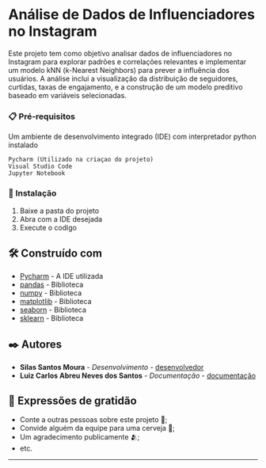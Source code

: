#  Análise de Dados de Influenciadores no Instagram

 Este projeto tem como objetivo analisar dados de influenciadores no Instagram para explorar padrões e correlações relevantes e implementar um modelo kNN (k-Nearest Neighbors) para prever a influência dos usuários. A análise inclui a visualização da distribuição de seguidores, curtidas, taxas de engajamento, e a construção de um modelo preditivo baseado em variáveis selecionadas.

### 📋 Pré-requisitos

Um ambiente de desenvolvimento integrado (IDE) com interpretador python instalado

```
Pycharm (Utilizado na criaçao do projeto)
Visual Studio Code
Jupyter Notebook
```

### 🔧 Instalação

1. Baixe a pasta do projeto
2. Abra com a IDE desejada
3. Execute o codigo

## 🛠️ Construído com

* [Pycharm](https://www.jetbrains.com/pycharm/) - A IDE utilizada
* [pandas](https://pandas.pydata.org) - Biblioteca
* [numpy](https://numpy.org) - Biblioteca
* [matplotlib](https://matplotlib.org) - Biblioteca
* [seaborn](https://seaborn.pydata.org) - Biblioteca
* [sklearn](https://scikit-learn.org) - Biblioteca

## ✒️ Autores

* **Silas Santos Moura** - *Desenvolvimento* - [desenvolvedor](https://www.instagram.com/_s1l4s_/)
* **Luiz Carlos Abreu Neves dos Santos** - *Documentação* - [documentação](https://www.instagram.com/luizcarlos1s/)

## 🎁 Expressões de gratidão

* Conte a outras pessoas sobre este projeto 📢;
* Convide alguém da equipe para uma cerveja 🍺;
* Um agradecimento publicamente 🫂;
* etc.


---
